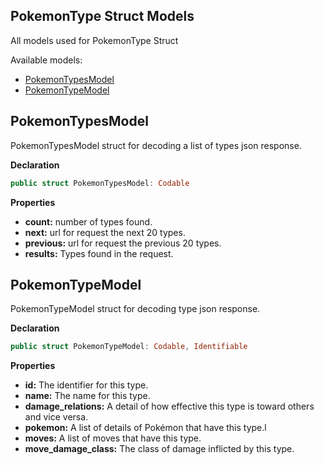 ## PokemonType Struct Models

All models used for PokemonType Struct

Available models: 

- [PokemonTypesModel](#pokemonTypesModel)
- [PokemonTypeModel](#pokemonTypeModel)

## PokemonTypesModel

PokemonTypesModel struct for decoding a list of  types json response.

**Declaration**
```swift
public struct PokemonTypesModel: Codable 
```
**Properties**

- **count:** number of types found.
- **next:** url for request the next 20 types.
- **previous:** url for request the previous 20 types.
- **results:** Types found in the request.


## PokemonTypeModel

PokemonTypeModel struct for decoding type json response.

**Declaration**
```swift
public struct PokemonTypeModel: Codable, Identifiable
```
**Properties**

- **id:** The identifier for this type.
- **name:** The name for this type.
- **damage_relations:** A detail of how effective this type is toward others and vice versa.
- **pokemon:** A list of details of Pokémon that have this type.l
- **moves:** A list of moves that have this type.
- **move_damage_class:** The class of damage inflicted by this type.

